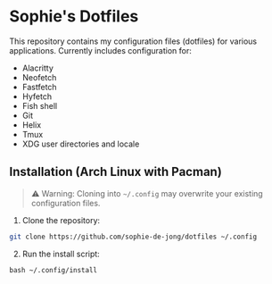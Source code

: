 # Sophie's Dotfiles

This repository contains my configuration files (dotfiles) for various applications. 
Currently includes configuration for:
- Alacritty
- Neofetch
- Fastfetch
- Hyfetch
- Fish shell
- Git
- Helix
- Tmux
- XDG user directories and locale

## Installation (Arch Linux with Pacman)

> ⚠️ Warning: Cloning into `~/.config` may overwrite your existing configuration files.

1. Clone the repository:
```bash
git clone https://github.com/sophie-de-jong/dotfiles ~/.config
```
2. Run the install script:
```
bash ~/.config/install
```
